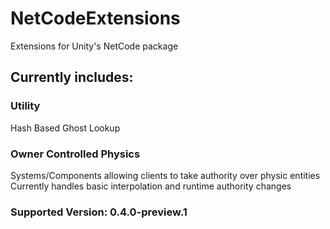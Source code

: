 # NetCodeExtensions

Extensions for Unity's NetCode package

## Currently includes:

### Utility
Hash Based Ghost Lookup

### Owner Controlled Physics
Systems/Components allowing clients to take authority over physic entities <br>
Currently handles basic interpolation and runtime authority changes

### Supported Version: 0.4.0-preview.1
